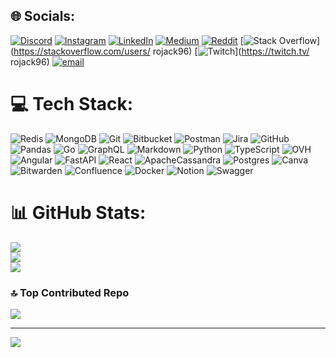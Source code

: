 
## 🌐 Socials:
[![Discord](https://img.shields.io/badge/Discord-%237289DA.svg?logo=discord&logoColor=white)](https://discord.gg/rojack96) [![Instagram](https://img.shields.io/badge/Instagram-%23E4405F.svg?logo=Instagram&logoColor=white)](https://instagram.com/_.rojack._) [![LinkedIn](https://img.shields.io/badge/LinkedIn-%230077B5.svg?logo=linkedin&logoColor=white)](https://linkedin.com/in/roberto-cerrone-rc96) [![Medium](https://img.shields.io/badge/Medium-12100E?logo=medium&logoColor=white)](https://medium.com/@rojack96) [![Reddit](https://img.shields.io/badge/Reddit-%23FF4500.svg?logo=Reddit&logoColor=white)](https://reddit.com/user/rojack_) [![Stack Overflow](https://img.shields.io/badge/-Stackoverflow-FE7A16?logo=stack-overflow&logoColor=white)](https://stackoverflow.com/users/ rojack96) [![Twitch](https://img.shields.io/badge/Twitch-%239146FF.svg?logo=Twitch&logoColor=white)](https://twitch.tv/ rojack96) [![email](https://img.shields.io/badge/Email-D14836?logo=gmail&logoColor=white)](mailto:rojack96@protonmail.com) 

# 💻 Tech Stack:
![Redis](https://img.shields.io/badge/redis-%23DD0031.svg?style=flat-square&logo=redis&logoColor=white) ![MongoDB](https://img.shields.io/badge/MongoDB-%234ea94b.svg?style=flat-square&logo=mongodb&logoColor=white) ![Git](https://img.shields.io/badge/git-%23F05033.svg?style=flat-square&logo=git&logoColor=white) ![Bitbucket](https://img.shields.io/badge/bitbucket-%230047B3.svg?style=flat-square&logo=bitbucket&logoColor=white) ![Postman](https://img.shields.io/badge/Postman-FF6C37?style=flat-square&logo=postman&logoColor=white) ![Jira](https://img.shields.io/badge/jira-%230A0FFF.svg?style=flat-square&logo=jira&logoColor=white) ![GitHub](https://img.shields.io/badge/github-%23121011.svg?style=flat-square&logo=github&logoColor=white) ![Pandas](https://img.shields.io/badge/pandas-%23150458.svg?style=flat-square&logo=pandas&logoColor=white) ![Go](https://img.shields.io/badge/go-%2300ADD8.svg?style=flat-square&logo=go&logoColor=white) ![GraphQL](https://img.shields.io/badge/-GraphQL-E10098?style=flat-square&logo=graphql&logoColor=white) ![Markdown](https://img.shields.io/badge/markdown-%23000000.svg?style=flat-square&logo=markdown&logoColor=white) ![Python](https://img.shields.io/badge/python-3670A0?style=flat-square&logo=python&logoColor=ffdd54) ![TypeScript](https://img.shields.io/badge/typescript-%23007ACC.svg?style=flat-square&logo=typescript&logoColor=white) ![OVH](https://img.shields.io/badge/ovh-%23123F6D.svg?style=flat-square&logo=ovh&logoColor=#123F6D) ![Angular](https://img.shields.io/badge/angular-%23DD0031.svg?style=flat-square&logo=angular&logoColor=white) ![FastAPI](https://img.shields.io/badge/FastAPI-005571?style=flat-square&logo=fastapi) ![React](https://img.shields.io/badge/react-%2320232a.svg?style=flat-square&logo=react&logoColor=%2361DAFB) ![ApacheCassandra](https://img.shields.io/badge/cassandra-%231287B1.svg?style=flat-square&logo=apache-cassandra&logoColor=white) ![Postgres](https://img.shields.io/badge/postgres-%23316192.svg?style=flat-square&logo=postgresql&logoColor=white) ![Canva](https://img.shields.io/badge/Canva-%2300C4CC.svg?style=flat-square&logo=Canva&logoColor=white) ![Bitwarden](https://img.shields.io/badge/bitwarden-%23175DDC.svg?style=flat-square&logo=bitwarden&logoColor=white) ![Confluence](https://img.shields.io/badge/confluence-%23172BF4.svg?style=flat-square&logo=confluence&logoColor=white) ![Docker](https://img.shields.io/badge/docker-%230db7ed.svg?style=flat-square&logo=docker&logoColor=white) ![Notion](https://img.shields.io/badge/Notion-%23000000.svg?style=flat-square&logo=notion&logoColor=white) ![Swagger](https://img.shields.io/badge/-Swagger-%23Clojure?style=flat-square&logo=swagger&logoColor=white)
# 📊 GitHub Stats:
![](https://github-readme-stats.vercel.app/api?username=rojack96&theme=one_dark_pro&hide_border=false&include_all_commits=false&count_private=true)<br/>
![](https://github-readme-streak-stats.herokuapp.com/?user=rojack96&theme=one_dark_pro&hide_border=false)<br/>
![](https://github-readme-stats.vercel.app/api/top-langs/?username=rojack96&theme=one_dark_pro&hide_border=false&include_all_commits=false&count_private=true&layout=compact)

### 🔝 Top Contributed Repo
![](https://github-contributor-stats.vercel.app/api?username=rojack96&limit=5&theme=one_dark_pro&combine_all_yearly_contributions=true)

---
[![](https://visitcount.itsvg.in/api?id=rojack96&icon=0&color=0)](https://visitcount.itsvg.in)

<!-- Proudly created with GPRM ( https://gprm.itsvg.in ) -->
